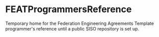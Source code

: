 # FEATProgrammersReference
Temporary home for the Federation Engineering Agreements Template programmer's reference until a public SISO repository is set up.

